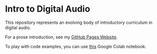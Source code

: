 # Intro to Digital Audio
This repository represents an evolving body of introductory curriculum in digital audio.

For a prose introduction, see my [GitHub Pages Website](https://joeljaffesd.github.io/Intro-to-Digital-Audio/).

To play with code examples, you can use [this]() Google Colab notebook.